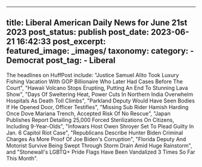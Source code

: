 
---
title: Liberal American Daily News for June 21st 2023 
post_status: publish
post_date: 2023-06-21 16:42:33 
post_excerpt:  
featured_image: _images/ 
taxonomy:
    category:
        - Democrat 
    post_tag:
        - Liberal 
---

The headlines on HuffPost include: &quot;Justice Samuel Alito Took Luxury Fishing Vacation With GOP Billionaire Who Later Had Cases Before The Court&quot;, &quot;Hawaii Volcano Stops Erupting, Putting An End To Stunning Lava Show&quot;, &quot;Days Of Sweltering Heat, Power Cuts In Northern India Overwhelm Hospitals As Death Toll Climbs&quot;, &quot;Parkland Deputy Would Have Seen Bodies If He Opened Door, Officer Testifies&quot;, &quot;Missing Sub Rider Hamish Harding Once Dove Mariana Trench, Accepted Risk Of No Rescue&quot;, &quot;Japan Publishes Report Detailing 25,000 Forced Sterilizations On Citizens, Including 9-Year-Olds&quot;, &quot;Infowars Host Owen Shroyer Set To Plead Guilty In Jan. 6 Capitol Riot Case&quot;, &quot;Republicans Describe Hunter Biden Criminal Charges As More Proof Of Joe Biden&#39;s Corruption&quot;, &quot;Florida Deputy And Motorist Survive Being Swept Through Storm Drain Amid Huge Rainstorm&quot;, and &quot;Stonewall&#39;s LGBTQ+ Pride Flags Have Been Vandalized 3 Times So Far This Month&quot;. 
